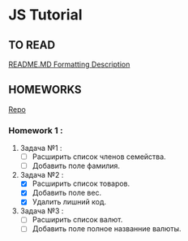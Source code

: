 # JS Tutorial

## TO READ

[README.MD Formatting Description](https://guides.github.com/features/mastering-markdown/)

## HOMEWORKS

[Repo](https://github.com/volodymyrkr/js)
### Homework 1 : 
1. Задача №1 :
    - [ ] Расширить список членов семейства.
    - [ ] Добавить поле фамилия.

1. Задача №2 :
    - [x] Расширить список товаров.
    - [x] Добавить поле вес.
    - [x] Удалить лишний код.

1. Задача №3 :
    - [ ] Расширить список валют.
    - [ ] Добавить поле полное названние валюты.